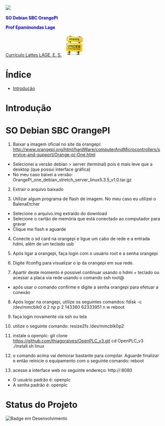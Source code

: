 
<td style="width: 20%;"><img src="Automacao-industrial-e-residencial-Ecossistema-didatico/img/Logo_CEFET-MG.png " width="20%" /></td>
<p><strong><span style="color: #0000ff;"> SO Debian SBC OrangePI</span></strong></p>
<p><strong><span style="color: #0000ff;">Prof Epaminondas Lage</span></strong></p>
<a href="http://lattes.cnpq.br/7787341723868111"> Currículo Lattes LAGE, E. S.</a> 


<td style="width: 15%;"><img src="https://github.com/Epaminondaslage/Automacao-industrial-e-residencial-Ecossistema-didatico/blob/main/img/em%20constru%C3%A7%C3%A3o.jpg" width="15%" /></td>

# Índice 

* [Introdução](#Introdução)

# Introdução

# SO Debian SBC OrangePI

1) Baixar a imagem oficial no site da orangepi: http://www.orangepi.org/html/hardWare/computerAndMicrocontrollers/service-and-support/Orange-pi-One.html
- Selecionei a versão debian > server (terminal) pois é mais leve que a desktop (que possui interface gráfica)
- No meu caso baixei a versão: OrangePi_one_debian_stretch_server_linux5.3.5_v1.0.tar.gz

2) Extrair o arquivo baixado

3) Utilizar algum programa de flash de imagem. No meu caso eu utilizei o BalenaEtcher
- Selecione o arquivo.img extraido do download
- Selecione o cartão de memória que está conectado ao computador para gravar
- Clique me flash e aguarde

4) Conecte o sd card na orangepi e ligue um cabo de rede e a entrada hdmi, além de um teclado usb

5) Após ligar a orangepi, faça login com o usuário root e a senha orangepi

6) Digite ifconfig para visualizar o ip da orangepi em sua rede.

7) Apartir deste momento é possivel continuar usando o hdmi + teclado ou acessar a placa via rede usando o comando ssh root@<ip>
- após usar o comando confirme e digite a senha orangepi para efetuar a conexão

8) Após logar na orangepi, utilize os seguintes comandos:
fdisk -c /dev/mmcblk0
d
2
np
p
2
143360
62333951
n
w
reboot

10) faça login novamente via ssh ou tela

11) utilize o seguinte comando:
resize2fs /dev/mmcblk0p2

12) instale o openplc:
git clone https://github.com/thiagoralves/OpenPLC_v3.git
cd OpenPLC_v3
./install.sh linux

13) o comando acima vai demorar bastante para compilar. Aguarde finalizar e então reinicie o equipamento com o seguinte comando:
reboot

14) acesse a interface web no seguinte endereço: http://<ip>:8080
- O usuário padrão é: openplc
- A senha padrão é: openplc


# Status do Projeto

![Badge em Desenvolvimento](http://img.shields.io/static/v1?label=STATUS&message=EM%20DESENVOLVIMENTO&color=GREEN&style=for-the-badge)


